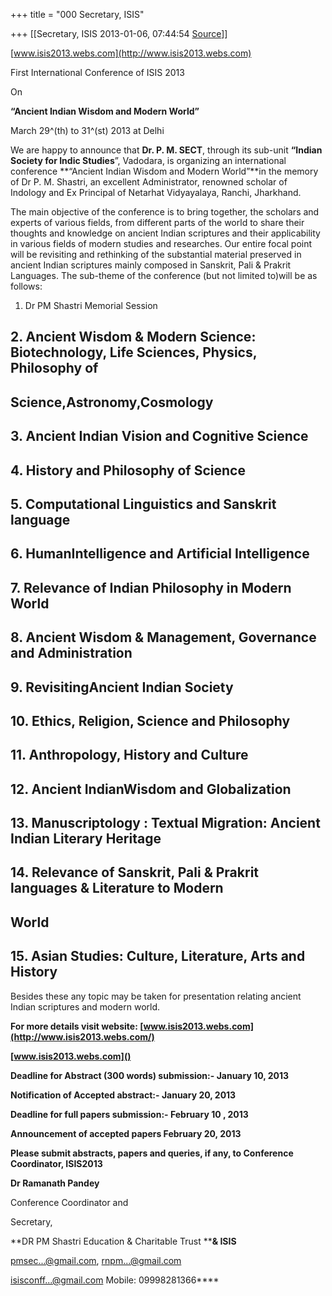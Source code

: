 +++
title = "000 Secretary, ISIS"

+++
[[Secretary, ISIS	2013-01-06, 07:44:54 [Source](https://groups.google.com/g/bvparishat/c/QeAPhSFfYpc)]]



[www.isis2013.webs.com](http://www.isis2013.webs.com)

First International Conference of ISIS 2013

On

**“Ancient Indian Wisdom and Modern World”**

March 29^(th) to 31^(st) 2013 at Delhi



 We are happy to announce that **Dr. P. M. SECT**, through its sub-unit **“Indian Society for Indic Studies**”, Vadodara, is organizing an international conference **“Ancient Indian Wisdom and Modern World”**in the memory of Dr P. M. Shastri, an excellent Administrator, renowned scholar of Indology and Ex Principal of Netarhat Vidyayalaya, Ranchi, Jharkhand.

 The main objective of the conference is to bring together, the scholars and experts of various fields, from different parts of the world to share their thoughts and knowledge on ancient Indian scriptures and their applicability in various fields of modern studies and researches. Our entire focal point will be revisiting and rethinking of the substantial material preserved in ancient Indian scriptures mainly composed in Sanskrit, Pali & Prakrit Languages. The sub-theme of the conference (but not limited to)will be as follows:

1. Dr PM Shastri Memorial Session

## 2. Ancient Wisdom & Modern Science: Biotechnology, Life Sciences, Physics, Philosophy of

##  Science,Astronomy,Cosmology

## 3.  Ancient Indian Vision and Cognitive Science

## 4.  History and Philosophy of Science

## 5.  Computational Linguistics and Sanskrit language

## 6.  HumanIntelligence and Artificial Intelligence

## 7.  Relevance of Indian Philosophy in Modern World

## 8.  Ancient Wisdom & Management, Governance and Administration

## 9.  RevisitingAncient Indian Society

## 10. Ethics, Religion, Science and Philosophy

## 11. Anthropology, History and Culture

## 12. Ancient IndianWisdom and Globalization

## 13. Manuscriptology : Textual Migration: Ancient Indian Literary Heritage

## 14. Relevance of Sanskrit, Pali & Prakrit languages & Literature to Modern

##  World

## 15. Asian Studies: Culture, Literature, Arts and History



Besides these any topic may be taken for presentation relating ancient Indian scriptures and modern world.

**For more details visit website: **[www.isis2013.webs.com](http://www.isis2013.webs.com/)****

**[www.isis2013.webs.com]()**

**Deadline for Abstract (300 words) submission:- January 10, 2013**

**Notification of Accepted abstract:- January 20, 2013**

**Deadline for full papers submission:- February 10 , 2013**

**Announcement of accepted papers February 20, 2013**

**Please submit abstracts, papers and queries, if any, to Conference Coordinator, ISIS2013**

**Dr Ramanath Pandey**

Conference Coordinator and

Secretary,

**DR PM Shastri Education & Charitable Trust ****& ISIS**

[pmsec...@gmail.com](), [rnpm...@gmail.com]()

[isisconff...@gmail.com]() Mobile: 09998281366****



